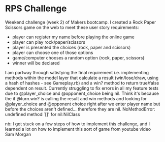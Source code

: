 # RPS Challenge

Weekend challenge (week 2) of Makers bootcamp. 
I created a Rock Paper Scissors game on the web to meet these user story requirements: 
* player can register my name before playing the online game
* player can play rock/paper/scissors
* player is presented the choices (rock, paper and scissors)
* player can choose one of those options
* game/computer chooses a random option (rock, paper, scissors)
* winner will be declared

I am partway through satisfying the final requirement i.e. implementing methods within the model layer that calculate a result (win/lose/draw, using a hash of hashes - see Gameplay.rb) and a win? method to return true/false dependent on result. Currently struggling to fix errors in all my feature tests due to @player_choice and @opponent_choice being nil. Think it's because the if @turn.win? is calling the result and win methods and looking for @player_choice and @opponent choice right after we enter player name but before the choices aren't defined... therefore they are nil. 
NoMethodError:
       undefined method `[]' for nil:NilClass

nb: I got stuck on a few steps of how to implement this challenge, and I learned a lot on how to implement this sort of game from youtube video Sam Morgan